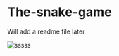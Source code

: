 # The-snake-game


Will add a readme file  later <br>

![sssss](https://github.com/user-attachments/assets/fe7e534a-04c3-44c9-b572-a923062d4be7)
